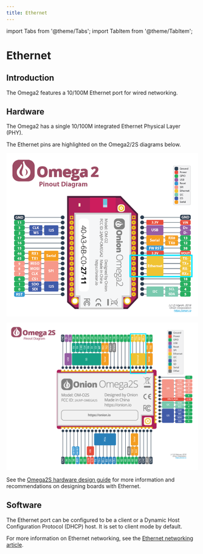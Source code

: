 ```yaml
---
title: Ethernet
---
```


import Tabs from '@theme/Tabs';
import TabItem from '@theme/TabItem';

# Ethernet

## Introduction
The Omega2 features a 10/100M Ethernet port for wired networking.

## Hardware
The Omega2 has a single 10/100M integrated Ethernet Physical Layer (PHY).

The Ethernet pins are highlighted on the Omega2/2S diagrams below.

<Tabs>
  <TabItem value="omega2" label="Omega2" default>

  ![omega2-pinout ethernet-pins](./assets/omega2-pinout-ethernet-highlights.png)

   </TabItem>
  <TabItem value="omega2s" label="Omega2S">

![omega2s-pinout ethernet-pins](./assets/omega2s-pinout-ethernet-highlights.png)

  </TabItem>
</Tabs>

See the [Omega2S hardware design guide](https://github.com/OnionIoT/Omega2/blob/master/Documents/Omega2S%20Hardware%20Design%20Guide.pdf) for more information and recommendations on designing boards with Ethernet.

## Software
The Ethernet port can be configured to be a client or a Dynamic Host Configuration Protocol (DHCP) host. It is set to client mode by default. 

For more information on Ethernet networking, see the [Ethernet networking article](../networking/ethernet).

